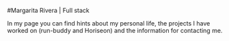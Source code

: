 #Margarita Rivera | Full stack

In my page you can find hints about my personal life, 
the projects I have worked on (run-buddy and Horiseon)
and the information for contacting me.




